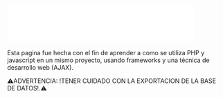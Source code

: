 ![NOMBRE BIMAY](https://github.com/Kijibatoj/Bimay/blob/master/IMG/BIMAY.png)

Esta pagina fue hecha con el fin de aprender a como se utiliza PHP y javascript en un mismo proyecto, usando frameworks y una técnica de desarrollo web (AJAX).

⚠️ADVERTENCIA: !TENER CUIDADO CON LA EXPORTACION DE LA BASE DE DATOS!.⚠️
